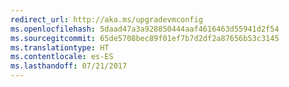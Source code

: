 ```yaml
---
redirect_url: http://aka.ms/upgradevmconfig
ms.openlocfilehash: 5daad47a3a928850444aaf4616463d55941d2f54
ms.sourcegitcommit: 65de5708bec89f01ef7b7d2df2a87656b53c3145
ms.translationtype: HT
ms.contentlocale: es-ES
ms.lasthandoff: 07/21/2017
---
```

